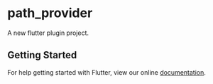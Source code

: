 # path_provider

A new flutter plugin project.

## Getting Started

For help getting started with Flutter, view our online
[documentation](http://flutter.io/).
